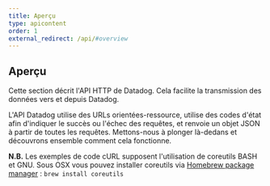 ```yaml
---
title: Aperçu
type: apicontent
order: 1
external_redirect: /api/#overview
---
```

## Aperçu
Cette section décrit l'API HTTP de Datadog. Cela facilite la transmission des données vers et depuis Datadog.

L'API Datadog utilise des URLs orientées-ressource, utilise des codes d'état afin d'indiquer le succès ou l'échec des requêtes, et renvoie un objet JSON à partir de toutes les requêtes. Mettons-nous à plonger là-dedans et découvrons ensemble comment cela fonctionne.

**N.B.** Les exemples de code cURL supposent l'utilisation de coreutils BASH et GNU. Sous OSX vous pouvez installer coreutils via [Homebrew package manager](https://brew.sh/) : `brew install coreutils`